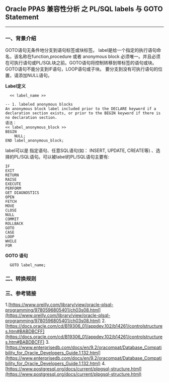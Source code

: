 ## Oracle PPAS 兼容性分析 之 PL/SQL labels 与 GOTO Statement
---

### 一、背景介绍
GOTO语句无条件地分支到语句标签或块标签。 label是给一个指定的执行语句命名，该名称在function,procedure 或者 anonymous block 必须唯一。并且必须在可执行语句或PL/SQL块之前。GOTO语句将控制转移到带标签的语句或块。GOTO语句不能分支到IF语句，LOOP语句或子块。 要分支到没有可执行语句的位置，请添加NULL语句。

**Label定义**
```
  << label_name >>
  
-- 1. labeled anonymous blocks
An anonymous block label included prior to the DECLARE keyword if a declaration section exists, or prior to the BEGIN keyword if there is no declaration section.
语法：
<< label_anonymous_block >>
BEGIN
    NULL;
END label_anonymous_block;

```
label可以是 指定语句、任意SQL语句(如： INSERT, UPDATE, CREATE等) 、选择的PL/SQL语句。可以被label的PL/SQL语句主要有:
```
IF
EXIT
RETURN
RAISE
EXECUTE
PERFORM
GET DIAGNOSTICS
OPEN
FETCH
MOVE
CLOSE
NULL
COMMIT
ROLLBACK
GOTO
CASE
LOOP
WHILE
FOR
```



**GOTO 语句**
```
  GOTO label_name;
```





### 二、转换规则

### 三、参考链接
1.[https://www.oreilly.com/library/view/oracle-plsql-programming/9780596805401/ch03s08.html](https://www.oreilly.com/library/view/oracle-plsql-programming/9780596805401/ch03s08.html)
2.[https://docs.oracle.com/cd/B19306_01/appdev.102/b14261/controlstructures.htm#BABDBCFF](https://docs.oracle.com/cd/B19306_01/appdev.102/b14261/controlstructures.htm#BABDBCFF)
3.[https://www.enterprisedb.com/docs/en/9.2/oracompat/Database_Compatibility_for_Oracle_Developers_Guide.1.132.html](https://www.enterprisedb.com/docs/en/9.2/oracompat/Database_Compatibility_for_Oracle_Developers_Guide.1.132.html)
4.[https://www.postgresql.org/docs/current/plpgsql-structure.html](https://www.postgresql.org/docs/current/plpgsql-structure.html)
